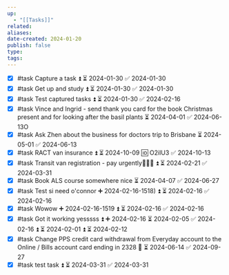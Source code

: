 ```yaml
---
up:
  - "[[Tasks]]"
related: 
aliases: 
date-created: 2024-01-20
publish: false
type: 
tags:
---
```


- [x] #task Capture a task ⏫ ⏳ 2024-01-30 ✅ 2024-01-30 
- [x] #task Get up and study ⏫ ⏳ 2024-01-30 ✅ 2024-01-30
- [x] #task Test captured tasks ⏫ ⏳ 2024-01-30 ✅ 2024-02-16
- [x] #task Vince and Ingrid - send thank you card for the book Christmas present and for looking after the basil plants ⏳ 2024-04-01 ✅ 2024-06-13O
- [x] #task Ask Zhen about the business for doctors trip to Brisbane ⏳ 2024-05-01 ✅ 2024-06-13
- [x] #task RACT van insurance ⏫ ⏳ 2024-10-09 🆔 O2iIU3 ✅ 2024-10-13
- [x] #task Transit van registration - pay urgently🚚🚚🚚 ⏫ ⏳ 2024-02-21 ✅ 2024-03-31
- [x] #task Book ALS course somewhere nice ⏳ 2024-04-07 ✅ 2024-06-27
- [x] #task Test si need o'connor  ➕ 2024-02-16-1518) ⏫ ⏳ 2024-02-16 ✅ 2024-02-16
- [x] #task Wowow  ➕ 2024-02-16-1519 ⏫ ⏳ 2024-02-16 ✅ 2024-02-16
- [x] #task Got it working yesssss ⏫ ➕ 2024-02-16 ⏳ 2024-02-05 ✅ 2024-02-16 ⏫ ⏳ 2024-02-01 ⏫ ⏳ 2024-02-12
- [x] #task Change PPS credit card withdrawal from Everyday account to the Online / Bills account card ending in 2328 🔺 ⏳ 2024-06-14 ✅ 2024-09-27
- [x] #task test task ⏫ ⏳ 2024-03-31 ✅ 2024-03-31